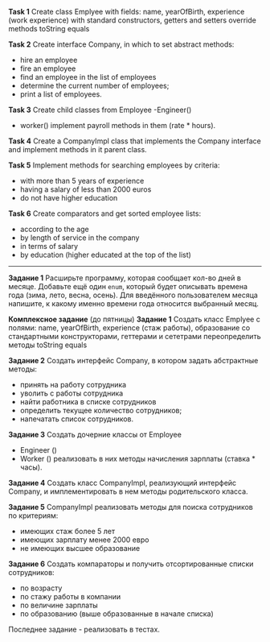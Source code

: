**Task 1**
Create class Emplyee with fields:
name, yearOfBirth, experience (work experience)
with standard constructors, getters and setters
override methods
toString
equals

**Task 2**
Create interface Company, in which to set abstract methods:
- hire an employee
- fire an employee
- find an employee in the list of employees
- determine the current number of employees;
- print a list of employees.

**Task 3**
Create child classes from Employee
-Engineer()
- worker()
  implement payroll methods in them (rate * hours).

**Task 4**
Create a CompanyImpl class that implements the Company interface and implement methods in it
parent class.

**Task 5**
Implement methods for searching employees by criteria:
- with more than 5 years of experience
- having a salary of less than 2000 euros
- do not have higher education

**Task 6**
Create comparators and get sorted employee lists:
- according to the age
- by length of service in the company
- in terms of salary
- by education (higher educated at the top of the list)

___________________

**Задание 1**
Расширьте программу, которая сообщает кол-во дней в месяце.
Добавьте ещё один `enum`, который будет описывать времена года (зима, лето, весна, осень).
Для введённого пользователем месяца напишите, к какому именно времени года относится выбранный месяц.



**Комплексное задание** (до пятницы)
**Задание 1**
Создать класс Emplyee с полями:
name, yearOfBirth, experience (стаж работы), образование
со стандартными конструкторами, геттерами и сететрами
переопределить методы
toString
equals

**Задание 2**
Создать интерфейс Company, в котором задать абстрактные методы:
- принять на работу сотрудника
- уволить с работы сотрудника
- найти работника в списке сотрудников
- определить текущее количество сотрудников;
- напечатать список сотрудников.

**Задание 3**
Создать дочерние классы от Employee
- Engineer ()
- Worker ()
  реализовать в них методы начисления зарплаты (ставка * часы).

**Задание 4**
Создать класс CompanyImpl, реализующий интерфейс Company, и имплементировать в нем методы
родительского класса.

**Задание 5**
 CompanyImpl реализовать методы для поиска сотрудников по критериям:
- имеющих стаж более 5 лет
- имеющих зарплату менее 2000 евро
- не имеющих высшее образование

**Задание 6**
Создать компараторы и получить отсортированные списки сотрудников:
- по возрасту
- по стажу работы в компании
- по величине зарплаты
- по образованию (выше образованные в начале списка)

Последнее задание - реализовать в тестах.
























